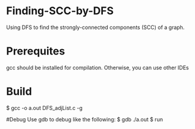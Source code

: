 # Finding-SCC-by-DFS
Using DFS to find the strongly-connected components (SCC) of a graph.

# Prerequites
gcc should be installed for compilation. Otherwise, you can use other IDEs

# Build
$ gcc -o a.out DFS_adjList.c -g 

#Debug
Use gdb to debug like the following:
  $ gdb ./a.out
  $ run

